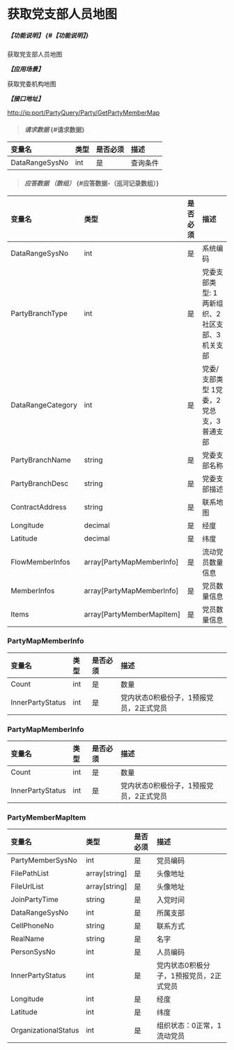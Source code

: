 # 获取党支部人员地图

##### _【功能说明】_ {#【功能说明】}

获取党支部人员地图

_**【应用场景】**_

获取党委机构地图

_**【接口地址】**_

[http://ip:port/PartyQuery/Party/GetPartyMemberMap](http://ip:port/PartyQuery/Party/GetPartyMemberMap)

> #### _请求数据_ {#请求数据}

| 变量名 | 类型 | 是否必须 | 描述 |
| :--- | :--- | :--- | :--- |
| DataRangeSysNo | int | 是 | 查询条件 |

> #### _应答数据 （数组）_ {#应答数据-（巡河记录数组）}

| 变量名 | 类型 | 是否必须 | 描述 |
| :--- | :--- | :--- | :--- |
| DataRangeSysNo | int | 是 | 系统编码 |
| PartyBranchType | int | 是 | 党委支部类型: 1两新组织、2社区支部、3机关支部 |
| DataRangeCategory| int | 是 | 党委/支部类型 1党委，2党总支，3普通支部|
| PartyBranchName | string | 是 | 党委支部名称 |
| PartyBranchDesc | string | 是 | 党委支部描述 |
| ContractAddress | string | 是 | 联系地图 |
| Longitude | decimal | 是 | 经度 |
| Latitude | decimal | 是 | 纬度 |
| FlowMemberInfos | array\[PartyMapMemberInfo\] | 是 | 流动党员数量信息 |
| MemberInfos | array\[PartyMapMemberInfo\] | 是 | 党员数量信息 |
| Items | array\[PartyMemberMapItem\] | 是 | 党员数量信息 |

### PartyMapMemberInfo

| 变量名 | 类型 | 是否必须 | 描述 |
| :--- | :--- | :--- | :--- |
| Count | int | 是 | 数量 |
| InnerPartyStatus | int | 是 | 党内状态0积极份子，1预报党员，2正式党员 |

### PartyMapMemberInfo

| 变量名 | 类型 | 是否必须 | 描述 |
| :--- | :--- | :--- | :--- |
| Count | int | 是 | 数量 |
| InnerPartyStatus | int | 是 | 党内状态0积极份子，1预报党员，2正式党员 |

### PartyMemberMapItem

| 变量名 | 类型 | 是否必须 | 描述 |
| :--- | :--- | :--- | :--- |
| PartyMemberSysNo | int | 是 | 党员编码 |
| FilePathList | array\[string\] | 是 | 头像地址 |
| FileUrlList | array\[string\] | 是 | 头像地址 |
| JoinPartyTime | string | 是 | 入党时间 |
| DataRangeSysNo | int | 是 | 所属支部 |
| CellPhoneNo | string | 是 | 联系方式 |
| RealName | string | 是 | 名字 |
| PersonSysNo | int | 是 | 人员编码 |
| InnerPartyStatus | int | 是 | 党内状态0积极分子，1预报党员，2正式党员 |
| Longitude | int | 是 | 经度 |
| Latitude | int | 是 | 纬度 |
| OrganizationalStatus | int | 是 | 组织状态：0正常，1流动党员 |



